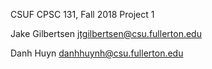 CSUF CPSC 131, Fall 2018
Project 1


Jake Gilbertsen jtgilbertsen@csu.fullerton.edu

Danh Huyn danhhuynh@csu.fullerton.edu
